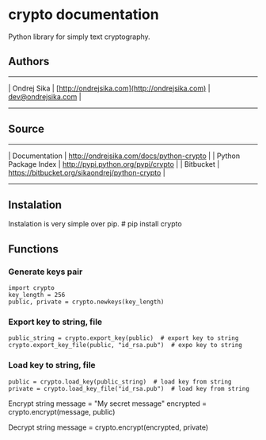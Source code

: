 crypto documentation
====================

Python library for simply text cryptography.

Authors
-------
 ------------- ------------------------------------------------ -------------------- 
| Ondrej Sika | [http://ondrejsika.com](http://ondrejsika.com) | dev@ondrejsika.com |
 ------------- ------------------------------------------------ -------------------- 

Source
------
 ------------------------ ------------------------------------------------
| Documentation          | http://ondrejsika.com/docs/python-crypto       |
| Python Package Index   | http://pypi.python.org/pypi/crypto             |
| Bitbucket              | https://bitbucket.org/sikaondrej/python-crypto |
 ------------------------ ------------------------------------------------

Instalation
-----------

Instalation is very simple over pip.
    # pip install crypto

Functions
---------

### Generate keys pair
    import crypto
    key_length = 256
    public, private = crypto.newkeys(key_length)

### Export key to string, file
    public_string = crypto.export_key(public)  # export key to string
    crypto.export_key_file(public, "id_rsa.pub")  # expo key to string

### Load key to string, file
    public = crypto.load_key(public_string)  # load key from string
    private = crypto.load_key_file("id_rsa.pub")  # load key from string

Encrypt string
    message = "My secret message"
    encrypted = crypto.encrypt(message, public)

Decrypt string
    message = crypto.encrypt(encrypted, private)